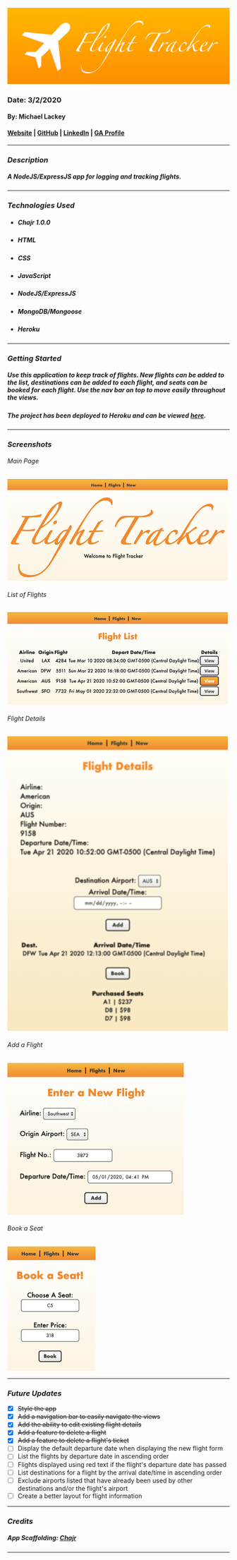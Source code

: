 ![Flight Tracker](public/images/banner.png)

### Date: 3/2/2020

#### By: Michael Lackey
#### [Website](https://michaellackey.com/) | [GitHub](https://github.com/mlackey9601) | [LinkedIn](https://www.linkedin.com/in/michaelglackey/) | [GA Profile](https://profiles.generalassemb.ly/michaellackey)
***

### ***Description***

##### A NodeJS/ExpressJS app for logging and tracking flights.
***

### ***Technologies Used***

* ##### Chajr 1.0.0
* ##### HTML
* ##### CSS
* ##### JavaScript
* ##### NodeJS/ExpressJS
* ##### MongoDB/Mongoose
* ##### Heroku
***

### ***Getting Started***

##### Use this application to keep track of flights. New flights can be added to the list, destinations can be added to each flight, and seats can be booked for each flight. Use the nav bar on top to move easily throughout the views.
##### The project has been deployed to Heroku and can be viewed [here](https://mongoose-flights-lab.herokuapp.com/).
***

### ***Screenshots***

###### Main Page
![Main Page](public/images/screenshots/index.png)

###### List of Flights
![List of Flights](public/images/screenshots/flights.png)

###### Flight Details
![Flight Details](public/images/screenshots/details.png)

###### Add a Flight
![Add a Flight](public/images/screenshots/new.png)

###### Book a Seat
![Book a Seat](public/images/screenshots/book.png)
***

### ***Future Updates***

- [x] ~~Style the app~~
- [x] ~~Add a navigation bar to easily navigate the views~~
- [x] ~~Add the ability to edit existing flight details~~
- [x] ~~Add a feature to delete a flight~~
- [x] ~~Add a feature to delete a flight's ticket~~
- [ ] Display the default departure date when displaying the new flight form
- [ ] List the flights by departure date in ascending order
- [ ] Flights displayed using red text if the flight's departure date has passed
- [ ] List destinations for a flight by the arrival date/time in ascending order
- [ ] Exclude airports listed that have already been used by other destinations and/or the flight's airport
- [ ] Create a better layout for flight information
***

### ***Credits***
  
##### App Scaffolding: [Chajr](https://github.com/davidstinson/chajr)
***
